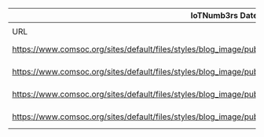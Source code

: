 |IoTNumb3rs Datenerfassung|||||||||||
| ---- | ---- | ---- | ---- | ---- | ---- | ---- | ---- | ---- | ---- | ---- |
||||||||||||
|URL|home_url|filename|device_class|device_count|market_class|market_volume|prognosis_year|publication_year|authorship_class|Dropbox folder|
|https://www.comsoc.org/sites/default/files/styles/blog_image/public/blog_images/traininginfographicconnectedthings650.jpg|https://www.comsoc.org/blog/infographic-internet-things-iot|file1_traininginfographicconnectedthings650.jpg|Vehicles|250000000|||2020|2015|blogger|JinlinHolic/20181123-0000|
|https://www.comsoc.org/sites/default/files/styles/blog_image/public/blog_images/traininginfographicconnectedthings650.jpg|https://www.comsoc.org/blog/infographic-internet-things-iot|file1_traininginfographicconnectedthings650.jpg|Machine to Machine|27000000000|||2024|2015|blogger||
|https://www.comsoc.org/sites/default/files/styles/blog_image/public/blog_images/traininginfographicconnectedthings650.jpg|https://www.comsoc.org/blog/infographic-internet-things-iot|file1_traininginfographicconnectedthings650.jpg|||value(Globle GDP)|1.5E+13|2035|2015|blogger||
|https://www.comsoc.org/sites/default/files/styles/blog_image/public/blog_images/traininginfographicconnectedthings650.jpg|https://www.comsoc.org/blog/infographic-internet-things-iot|file1_traininginfographicconnectedthings650.jpg|Generic IoT|50000000000|||2020||blogger||
